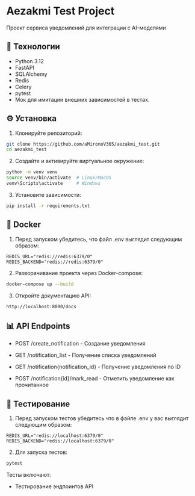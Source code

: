 # Aezakmi Test Project

Проект сервиса уведомлений для интеграции с AI-моделями

## 🚀 Технологии

- Python 3.12
- FastAPI
- SQLAlchemy
- Redis
- Celery
- pytest
- Мок для имитации внешних зависимостей в тестах.

## ⚙️ Установка

1. Клонируйте репозиторий:
```bash
git clone https://github.com/aMironoV365/aezakmi_test.git
cd aezakmi_test
```

2. Создайте и активируйте виртуальное окружение:
```bash
python -m venv venv
source venv/bin/activate  # Linux/MacOS
venv\Scripts\activate     # Windows
```

3. Установите зависимости:
```bash
pip install -r requirements.txt
```

## 🐳 Docker

1. Перед запуском убедитесь, что файл .env выглядит следующим образом:
```
REDIS_URL="redis://redis:6379/0"
REDIS_BACKEND="redis://redis:6379/0"
```

2. Разворачивание проекта через Docker-compose:
```bash
docker-compose up --build
```

3. Откройте документацию API:
```bash
http://localhost:8000/docs
```



## 📊 API Endpoints

- POST /create_notification - Создание уведомления

- GET /notification_list - Получение списка уведомлений

- GET /notification{notification_id} - Получение уведомления по ID

- POST /notification{id}/mark_read - Отметить уведомление как прочитанное

## 🧪 Тестирование

1. Перед запуском тестов убедитесь что в файле .env у вас выглядит следующим образом:
```
REDIS_URL="redis://localhost:6379/0"
REDIS_BACKEND="redis://localhost:6379/0"
```

2. Для запуска тестов:
```bash
pytest
```

Тесты включают:

- Тестирование эндпоинтов API